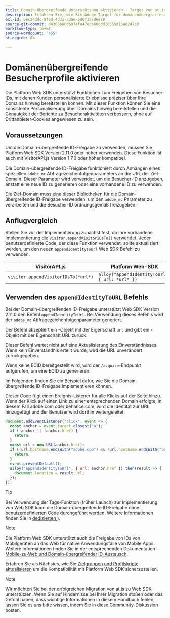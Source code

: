 ```yaml
---
title: Domain-übergreifende Unterstützung aktivieren - Target von at.js 2.x zu Web SDK migrieren
description: Erfahren Sie, wie Sie Adobe Target für domänenübergreifende und mobile App-zu-Webbrowser-Szenarien mit Experience Platform Web SDK konfigurieren.
exl-id: 6ec24ddc-8f6d-4331-a3ae-bd0f3a7d6e78
source-git-commit: d4308b68d6974fe47eca668dd16555d15a8247c9
workflow-type: tm+mt
source-wordcount: '455'
ht-degree: 0%

---
```


# Domänenübergreifende Besucherprofile aktivieren

Die Platform Web SDK unterstützt Funktionen zum Freigeben von Besucher-IDs, mit denen Kunden personalisierte Erlebnisse präziser über Ihre Domains hinweg bereitstellen können. Mit dieser Funktion können Sie eine konsistente Personalisierung über Domains hinweg bereitstellen und die Genauigkeit der Berichte zu Besucheraktivitäten verbessern, ohne auf Drittanbieter-Cookies angewiesen zu sein.

## Voraussetzungen

Um die Domain-übergreifende ID-Freigabe zu verwenden, müssen Sie Platform Web SDK Version 2.11.0 oder höher verwenden. Diese Funktion ist auch mit VisitorAPI.js Version 1.7.0 oder höher kompatibel.

Die Domain-übergreifende ID-Freigabe funktioniert durch Anhängen eines speziellen `adobe_mc` Abfragezeichenfolgenparameters an die URL der Ziel-Domain. Dieser Parameter wird verwendet, um die Besucher-ID anzugeben, anstatt eine neue ID zu generieren oder eine vorhandene ID zu verwenden.

Die Ziel-Domain muss eine dieser Bibliotheken für die Domain-übergreifende ID-Freigabe verwenden, um den `adobe_mc` Parameter zu verarbeiten und die Besucher-ID ordnungsgemäß freizugeben.

## Anflugvergleich

Stellen Sie vor der Implementierung zunächst fest, ob Ihre vorhandene Implementierung die `visitor.appendVisitorIDsTo()` verwendet. Jeder benutzerdefinierte Code, der diese Funktion verwendet, sollte aktualisiert werden, um den neuen `appendIdentityToUrl` Web SDK-Befehl zu verwenden.

| VisitorAPI.js | Platform Web-SDK |
| --- | --- |
| `visitor.appendVisitorIDsTo(*url*)` | `alloy("appendIdentityToUrl", { url: *url* })` |

## Verwenden des `appendIdentityToURL` Befehls

Bei der Domain-übergreifenden ID-Freigabe unterstützt Web SDK Version 2.11.0 den Befehl `appendIdentityToUrl`. Bei Verwendung dieses Befehls wird der `adobe_mc` Abfragezeichenfolgenparameter generiert.

Der Befehl akzeptiert ein -Objekt mit der Eigenschaft `url` und gibt ein -Objekt mit der Eigenschaft URL zurück.

Dieser Befehl wartet nicht auf eine Aktualisierung des Einverständnisses. Wenn kein Einverständnis erteilt wurde, wird die URL unverändert zurückgegeben.

Wenn keine ECID bereitgestellt wird, wird der `/acquire`-Endpunkt aufgerufen, um eine ECID zu generieren.

Im Folgenden finden Sie ein Beispiel dafür, wie Sie die Domain-übergreifende ID-Freigabe implementieren können.

Dieser Code fügt einen Ereignis-Listener für alle Klicks auf der Seite hinzu. Wenn der Klick auf einen Link zu einer entsprechenden Domain erfolgte, in diesem Fall adobe.com oder behance.com, wird die Identität zur URL hinzugefügt und der Benutzer wird dorthin weitergeleitet.

```Javascript
document.addEventListener("click", event => {
  const anchor = event.target.closest("a");
  if (!anchor || !anchor.href) {
    return;
  }
  const url = new URL(anchor.href);
  if (!url.hostname.endsWith("adobe.com") && !url.hostname.endsWith("behance.com")) {
    return;
  }
  event.preventDefault();
  alloy("appendIdentityToUrl", { url: anchor.href }).then(result => {
    document.location = result.url;
  });
});
```

>[!TIP]
>
>Bei Verwendung der Tags-Funktion (früher Launch) zur Implementierung von Web SDK kann die Domain-übergreifende ID-Freigabe ohne benutzerdefinierten Code durchgeführt werden. Weitere Informationen finden Sie in [dedizierten ](https://experienceleague.adobe.com/docs/experience-platform/edge/identity/id-sharing.html#tags-extension)).

>[!NOTE]
>
>Die Platform Web SDK unterstützt auch die Freigabe von IDs von Mobilgeräten an das Web für native Anwendungsfälle von Mobile Apps. Weitere Informationen finden Sie in der entsprechenden Dokumentation [Mobile-zu-Web und Domain-übergreifender ID-Austausch](https://experienceleague.adobe.com/docs/experience-platform/edge/identity/id-sharing.html).

Erfahren Sie als Nächstes, wie Sie [Zielgruppen und Profilskripte aktualisieren](update-audiences.md) um die Kompatibilität mit Platform Web SDK sicherzustellen.

>[!NOTE]
>
>Wir möchten Sie bei der erfolgreichen Migration von at.js zu Web SDK unterstützen. Wenn Sie auf Hindernisse bei Ihrer Migration stoßen oder das Gefühl haben, dass wichtige Informationen in diesem Handbuch fehlen, lassen Sie es uns bitte wissen, indem Sie in [diese Community-Diskussion](https://experienceleaguecommunities.adobe.com/t5/adobe-experience-platform-data/tutorial-discussion-migrate-target-from-at-js-to-web-sdk/m-p/575587#M463) posten.
